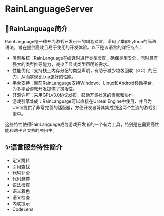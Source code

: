 # RainLanguageServer

## 👋RainLanguage简介

RainLanguage是一种专为游戏开发设计的编程语言，采用了类似Python的简洁语法，旨在提供高效且易于使用的开发体验。以下是该语言的详细特点：
- 类型系统：RainLanguage在编译时进行类型检查，确保类型安全，同时具有强大的类型推导能力，减少了显式类型声明的需求。
- 性能优化：支持栈上内存分配的类型声明，有助于减少垃圾回收（GC）的压力，从而实现比Lua更好的性能。
- 平台支持：目前RainLanguage支持Windows、Linux和Android移动平台，为多平台游戏开发提供了灵活性。
- 开源许可：采用GPLv3.0协议发布，鼓励开源社区的贡献和协作。
- 游戏引擎集成：RainLanguage可以直接在Unreal Engine中使用，并且为Unity提供了非常完善的适配器，方便开发者将其集成到这两个主流的游戏引擎中。

这些特性使得RainLanguage成为游戏开发者的一个有力工具，特别是在需要高性能和跨平台支持的项目中。

## ✨语言服务特性简介
- 定义跳转
- 引用查找
- 代码补全
- 代码悬停
- 语法检查
- 语义着色
- 语义检查
- 内联提示
- CodeLens